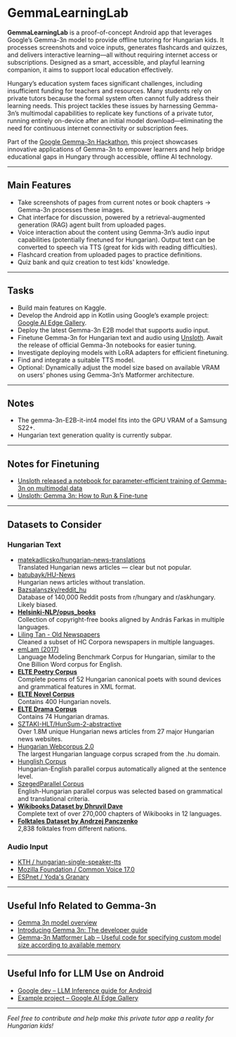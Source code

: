 # GemmaLearningLab

**GemmaLearningLab** is a proof-of-concept Android app that leverages Google’s Gemma-3n model to provide offline tutoring for Hungarian kids. It processes screenshots and voice inputs, generates flashcards and quizzes, and delivers interactive learning—all without requiring internet access or subscriptions. Designed as a smart, accessible, and playful learning companion, it aims to support local education effectively.

Hungary’s education system faces significant challenges, including insufficient funding for teachers and resources. Many students rely on private tutors because the formal system often cannot fully address their learning needs. This project tackles these issues by harnessing Gemma-3n’s multimodal capabilities to replicate key functions of a private tutor, running entirely on-device after an initial model download—eliminating the need for continuous internet connectivity or subscription fees.

Part of the [Google Gemma-3n Hackathon](https://www.kaggle.com/competitions/google-gemma-3n-hackathon), this project showcases innovative applications of Gemma-3n to empower learners and help bridge educational gaps in Hungary through accessible, offline AI technology.

---

## Main Features

- Take screenshots of pages from current notes or book chapters → Gemma-3n processes these images.
- Chat interface for discussion, powered by a retrieval-augmented generation (RAG) agent built from uploaded pages.
- Voice interaction about the content using Gemma-3n’s audio input capabilities (potentially finetuned for Hungarian). Output text can be converted to speech via TTS (great for kids with reading difficulties).
- Flashcard creation from uploaded pages to practice definitions.
- Quiz bank and quiz creation to test kids' knowledge.

---

## Tasks

- Build main features on Kaggle.
- Develop the Android app in Kotlin using Google’s example project: [Google AI Edge Gallery](https://github.com/google-ai-edge/gallery).
- Deploy the latest Gemma-3n E2B model that supports audio input.
- Finetune Gemma-3n for Hungarian text and audio using [Unsloth](https://docs.unsloth.ai/basics/gemma-3n-how-to-run-and-fine-tune). Await the release of official Gemma-3n notebooks for easier tuning.
- Investigate deploying models with LoRA adapters for efficient finetuning.
- Find and integrate a suitable TTS model.
- Optional: Dynamically adjust the model size based on available VRAM on users’ phones using Gemma-3n’s Matformer architecture.

---

## Notes

- The gemma-3n-E2B-it-int4 model fits into the GPU VRAM of a Samsung S22+.
- Hungarian text generation quality is currently subpar.

---

## Notes for Finetuning

- [Unsloth released a notebook for parameter-efficient training of Gemma-3n on multimodal data](https://colab.research.google.com/github/unslothai/notebooks/blob/main/nb/Gemma3N_%284B%29-Conversational.ipynb)
- [Unsloth: Gemma 3n: How to Run & Fine-tune](https://docs.unsloth.ai/basics/gemma-3n-how-to-run-and-fine-tune)

---

## Datasets to Consider

### Hungarian Text

- [matekadlicsko/hungarian-news-translations](https://huggingface.co/datasets/matekadlicsko/hungarian-news-translations)  
  Translated Hungarian news articles — clear but not popular.  
- [batubayk/HU-News](https://huggingface.co/datasets/batubayk/HU-News)  
  Hungarian news articles without translation.  
- [Bazsalanszky/reddit_hu](https://huggingface.co/datasets/Bazsalanszky/reddit_hu)  
  Database of 140,000 Reddit posts from r/hungary and r/askhungary. Likely biased.  
- **[Helsinki-NLP/opus_books](https://huggingface.co/datasets/Helsinki-NLP/opus_books)**  
  Collection of copyright-free books aligned by András Farkas in multiple languages.  
- [Liling Tan - Old Newspapers](https://www.kaggle.com/datasets/alvations/old-newspapers)  
  Cleaned a subset of HC Corpora newspapers in multiple languages.  
- [emLam (2017)](https://hlt.bme.hu/en/resources/emLam)  
  Language Modeling Benchmark Corpus for Hungarian, similar to the One Billion Word corpus for English.  
- **[ELTE Poetry Corpus](https://github.com/ELTE-DH/poetry-corpus)**  
  Complete poems of 52 Hungarian canonical poets with sound devices and grammatical features in XML format.  
- **[ELTE Novel Corpus](https://github.com/ELTE-DH/regenykorpusz)**  
  Contains 400 Hungarian novels.  
- **[ELTE Drama Corpus](https://github.com/ELTE-DH/drama-corpus)**  
  Contains 74 Hungarian dramas.  
- [SZTAKI-HLT/HunSum-2-abstractive](https://huggingface.co/datasets/SZTAKI-HLT/HunSum-2-abstractive)  
  Over 1.8M unique Hungarian news articles from 27 major Hungarian news websites.  
- [Hungarian Webcorpus 2.0](https://hlt.bme.hu/en/resources/webcorpus2)  
  The largest Hungarian language corpus scraped from the .hu domain.  
- [Hunglish Corpus](http://mokk.bme.hu/resources/hunglishcorpus/)  
  Hungarian-English parallel corpus automatically aligned at the sentence level.  
- [SzegedParallel Corpus](https://rgai.inf.u-szeged.hu/node/163)  
  English-Hungarian parallel corpus was selected based on grammatical and translational criteria.  
- **[Wikibooks Dataset by Dhruvil Dave](https://www.kaggle.com/datasets/dhruvildave/wikibooks-dataset)**  
  Complete text of over 270,000 chapters of Wikibooks in 12 languages.  
- **[Folktales Dataset by Andrzej Panczenko](https://www.kaggle.com/datasets/andrzejpanczenko/folk-tales-dataset)**  
  2,838 folktales from different nations.

### Audio Input

- [KTH / hungarian-single-speaker-tts](https://huggingface.co/datasets/KTH/hungarian-single-speaker-tts)  
- [Mozilla Foundation / Common Voice 17.0](https://huggingface.co/datasets/mozilla-foundation/common_voice_17_0)  
- [ESPnet / Yoda's Granary](https://huggingface.co/datasets/espnet/yodas-granary)  

---

## Useful Info Related to Gemma-3n

- [Gemma 3n model overview](https://ai.google.dev/gemma/docs/gemma-3n)  
- [Introducing Gemma 3n: The developer guide](https://developers.googleblog.com/en/introducing-gemma-3n-developer-guide/)  
- [Gemma-3n Matformer Lab – Useful code for specifying custom model size according to available memory](https://colab.research.google.com/github/google-gemini/gemma-cookbook/blob/main/Gemma/%5BGemma_3n%5DMatFormer_Lab.ipynb)  

---

## Useful Info for LLM Use on Android

- [Google dev – LLM Inference guide for Android](https://ai.google.dev/edge/mediapipe/solutions/genai/llm_inference/android)  
- [Example project – Google AI Edge Gallery](https://github.com/google-ai-edge/gallery)  

---

*Feel free to contribute and help make this private tutor app a reality for Hungarian kids!*
